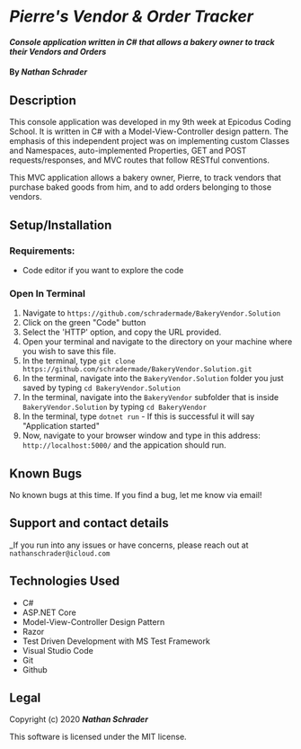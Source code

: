 # _Pierre's Vendor & Order Tracker_

#### _Console application written in C# that allows a bakery owner to track their Vendors and Orders_

#### By _**Nathan Schrader**_

## Description
This console application was developed in my 9th week at Epicodus Coding School. It is written in C# with a Model-View-Controller design pattern. The emphasis of this independent project was on implementing custom Classes and Namespaces, auto-implemented Properties, GET and POST requests/responses, and MVC routes that follow RESTful conventions.

This MVC application allows a bakery owner, Pierre, to track vendors that purchase baked goods from him, and to add orders belonging to those vendors.

## Setup/Installation
### Requirements:

* Code editor if you want to explore the code

### Open In Terminal

1. Navigate to `https://github.com/schradermade/BakeryVendor.Solution`
2. Click on the green "Code" button 
3. Select the 'HTTP' option, and copy the URL provided.
4. Open your terminal and navigate to the directory on your machine where you wish to save this file.
5. In the terminal, type `git clone https://github.com/schradermade/BakeryVendor.Solution.git`
6. In the terminal, navigate into the `BakeryVendor.Solution` folder you just saved by typing `cd BakeryVendor.Solution`
7. In the terminal, navigate into the `BakeryVendor` subfolder that is inside `BakeryVendor.Solution` by typing `cd BakeryVendor`
8. In the terminal, type `dotnet run` - If this is successful it will say "Application started"
9. Now, navigate to your browser window and type in this address: `http://localhost:5000/` and the appication should run.

## Known Bugs
No known bugs at this time. If you find a bug, let me know via email!

## Support and contact details
_If you run into any issues or have concerns, please reach out at ``nathanschrader@icloud.com``

## Technologies Used
* C#
* ASP.NET Core
* Model-View-Controller Design Pattern
* Razor
* Test Driven Development with MS Test Framework
* Visual Studio Code
* Git
* Github

## Legal
Copyright (c) 2020 **_Nathan Schrader_**

This software is licensed under the MIT license.
